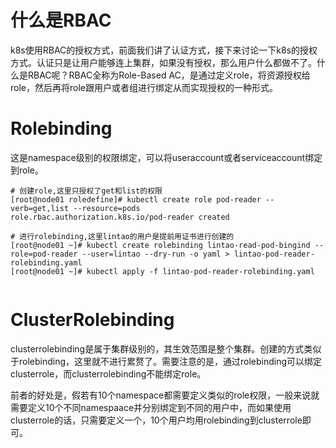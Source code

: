 # 什么是RBAC

k8s使用RBAC的授权方式，前面我们讲了认证方式，接下来讨论一下k8s的授权方式。认证只是让用户能够连上集群，如果没有授权，那么用户什么都做不了。什么是RBAC呢？RBAC全称为Role-Based AC，是通过定义role，将资源授权给role，然后再将role跟用户或者组进行绑定从而实现授权的一种形式。

# Rolebinding

这是namespace级别的权限绑定，可以将useraccount或者serviceaccount绑定到role。

```shell
# 创建role,这里只授权了get和list的权限
[root@node01 roledefine]# kubectl create role pod-reader --verb=get,list --resource=pods
role.rbac.authorization.k8s.io/pod-reader created

# 进行rolebinding,这里lintao的用户是提前用证书进行创建的
[root@node01 ~]# kubectl create rolebinding lintao-read-pod-bingind --role=pod-reader --user=lintao --dry-run -o yaml > lintao-pod-reader-rolebinding.yaml
[root@node01 ~]# kubectl apply -f lintao-pod-reader-rolebinding.yaml


```

# ClusterRolebinding

clusterrolebinding是属于集群级别的，其生效范围是整个集群。创建的方式类似于rolebinding，这里就不进行累赘了。需要注意的是，通过rolebinding可以绑定clusterrole，而clusterrolebinding不能绑定role。

前者的好处是，假若有10个namespace都需要定义类似的role权限，一般来说就需要定义10个不同namespaace并分别绑定到不同的用户中，而如果使用clusterrole的话，只需要定义一个，10个用户均用rolebinding到clusterrole即可。

